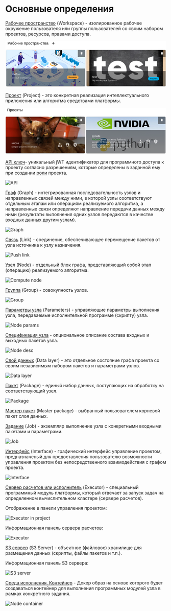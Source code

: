 # Основные определения

[Рабочее пространство](/docs/desc/workspace.md) (Workspace) - изолированное рабочее окружение пользователя или группы пользователей со своим набором проектов, ресурсов, правами доступа.

![Workspaces](./images/workspaces.png)

[Проект](/docs/desc/project.md) (Project) - это конкретная реализация интеллектуального приложения или алгоритма средствами платформы.

![Projects](./images/projects.png)

[API ключ](/docs/desc/api_keys.md)- уникальный jWT идентификатор для программного доступа к проекту согласно разрешениям, которые определены в заданной ему при создании [роли](/docs/desc/project_role.md) проекта.

![API](/images/common/api.png)

[Граф](/docs/desc/project.md#граф) (Graph) - интегрированная последовательность узлов и направленных связей между ними, в которой узлы соответствуют отдельным этапам или операциям реализуемого алгоритма, а направленные связи определяют направление передачи данных между ними (результаты выполнения одних узлов передаются в качестве входных данных другим узлам).

![Graph](/images/common/graph.png)

[Связь](/docs/desc/links.md) (Link) - соединение, обеспечивающее перемещение пакетов от узла источника к узлу назначения.

![Push link](/images/common/link_push.png)

[Узел](/docs/desc/nodes.md) (Node) - отдельный блок графа, представляющий собой этап (операцию) реализуемого алгоритма.

![Compute node](/images/common/node_compute.png)

[Группа](/docs/desc/nodes.md#группа) (Group) - совокупность узлов.

![Group](/images/common/group.png)

[Параметры узла](/docs/desc/node_params.md) (Parameters) - управляющие параметры выполнения узла, передаваемые исполнительной программе (скрипту) узла.

![Node params](/images/common/node_panel_params.png)

[Спецификация узла](/docs/desc/nodes.md#спецификация) - опциональное описание состава входных и выходных пакетов узла.

![Node desc](/images/common/node_panel_spec.png)

[Слой данных](/docs/desc/project.md#слои-данных) (Data layer) - это отдельное состояние графа проекта со своим независимым набором пакетов и параметрами узлов.

![Data layer](/images/common/datalayer.png)

[Пакет](/docs/desc/package.md) (Package) - единый набор данных, поступающих на обработку на соответствующий узел.

![Package](/images/common/package.png)

[Мастер пакет](/docs/desc/package.md) (Master package) - выбранный пользователем корневой пакет слоя данных.

[Задание](/docs/desc/job.md) (Job) - экземпляр выполнение узла с конкретными входными пакетами и параметрами.

![Job](/images/common/job.png)

[Интерфейс](/docs/desc/interface.md) (Interface) - графический интерфейс управление проектом, предназначеный для предоставления пользователю возможности управления проектом без непосредственного взаимодействия с графом проекта.

![Interface](/images/common/interface.png)

[Сервер расчетов или исполнитель](/docs/desc/executor.md) (Executor) - cпециальный программный модуль платформы, который отвечает за запуск задач на определенном вычислительном кластере (сервере расчетов).

Отображение в панели управления проектом:

![Executor in project](/images/common/executor_project.png)

Информационная панель сервера расчетов:

![Executor](/images/common/executor.png)

[S3 сервер](/docs/desc/s3.md) (S3 Server) - объектное (файловое) хранилище для размещения данных (скрипты, файлы пакетов и т.п.).

Информационная панель S3 сервера:

![S3 server](/images/common/s3server.png)

[Среда исполнения. Контейнер](/docs/desc/nodes.md#контеинер) - Докер образ на основе которого будет создаваться контейнер для выполнения программных модулей узла в рамках конкретного задания.

![Node container](/images/common/node_panel_container.png)
